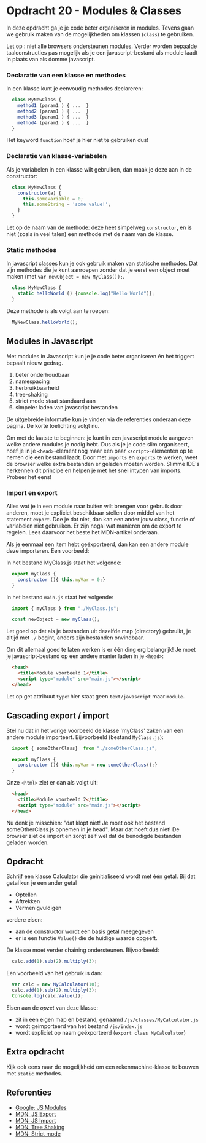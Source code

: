 # Opdracht 20 - Modules & Classes
In deze opdracht ga je je code beter organiseren in modules. Tevens gaan we gebruik maken van de mogelijkheden om klassen
(`class`) te gebruiken.

Let op : niet alle browsers ondersteunen modules. Verder worden bepaalde taalconstructies pas mogelijk als je een javascript-bestand
als module laadt in plaats van als domme javascript.

### Declaratie van een klasse en methodes
In een klasse kunt je eenvoudig methodes declareren:
```javascript
  class MyNewClass {
    method1 (param1 ) { ...  }
    method2 (param1 ) { ...  }
    method3 (param1 ) { ...  }
    method4 (param1 ) { ...  }
  }
```

Het keyword `function`  hoef je hier niet te gebruiken dus! 

### Declaratie van klasse-variabelen
Als je variabelen in een klasse wilt gebruiken, dan maak je deze aan in de constructor:
```javascript
  class MyNewClass {
    constructor(a) {
      this.someVariable = 0;
      this.someString = 'some value!';
    }
  }
```

Let op de naam van de methode: deze heet simpelweg `constructor`, en is niet (zoals in veel talen) een methode met de naam
van de klasse.

### Static methodes
In javascript classes kun je ook gebruik maken van statische methodes. Dat zijn methodes die je kunt aanroepen zonder dat je
eerst een object moet maken (met `var newObject = new MyClass());`.
```javascript
  class MyNewClass {
    static helloWorld () {console.log("Hello World")};
  }
```

Deze methode is als volgt aan te roepen:

```javascript
  MyNewClass.helloWorld();
```


## Modules in Javascript
Met modules in Javascript kun je je code beter organiseren én het triggert bepaalt nieuw gedrag. 
  1. beter onderhoudbaar
  2. namespacing
  3. herbruikbaarheid
  4. tree-shaking
  5. strict mode staat standaard aan
  6. simpeler laden van javascript bestanden
  
  
De uitgebreide informatie kun je vinden via de referenties onderaan deze pagina. De korte toelichting volgt nu.

Om met de laatste te beginnen: je kunt in een javascript module aangeven welke andere modules je nodig hebt. Dus als je je
code slim organiseert, hoef je in je `<head>`-element nog maar een paar `<script>`-elementen op te nemen die een bestand laadt. 
Door met `imports` en `exports` te werken, weet de browser welke extra bestanden er geladen moeten worden. Slimme IDE's
herkennen dit principe en helpen je met het snel intypen van imports. Probeer het eens!

### Import en export
Alles wat je in een module naar buiten wilt brengen voor gebruik door anderen, moet je expliciet beschikbaar stellen
door middel van het statement `export`. Doe je dat niet, dan kan een ander jouw class, functie of variabelen niet gebruiken.
Er zijn nogal wat manieren om de export te regelen. Lees daarvoor het beste het MDN-artikel onderaan. 

Als je eenmaal een item hebt geëxporteerd, dan kan een andere module deze importeren. Een voorbeeld:

In het bestand MyClass.js staat het volgende:
```javascript
  export myClass {
    constructor (){ this.myVar = 0;}
  }
```
In het bestand `main.js` staat het volgende:
```javascript
  import { myClass } from "./MyClass.js";

  const newObject = new myClass();
```

Let goed op dat als je bestanden uit dezelfde map (directory) gebruikt, je altijd met `./` begint, anders zijn bestanden onvindbaar.

Om dit allemaal goed te laten werken is er één ding erg belangrijk! Je moet je javascript-bestand op een andere manier
laden in je `<head>`:
```html
  <head>
    <title>Module voorbeeld 1</title>
    <script type="module" src="main.js"></script>
  </head>
```
Let op get attribuut `type`: hier staat geen `text/javascript` maar `module`. 

## Cascading export / import
Stel nu dat in het vorige voorbeeld de klasse 'myClass' zaken van een andere module importeert. Bijvoorbeeld (bestand `MyClass.js`):
```javascript
  import { someOtherClass}  from "./someOtherClass.js";

  export myClass {
    constructor (){ this.myVar = new someOtherClass();}
  }
```

Onze `<html>` ziet er dan als volgt uit:
```html
  <head>
    <title>Module voorbeeld 2</title>
    <script type="module" src="main.js"></script>
  </head>
```
Nu denk je misschien: "dat klopt niet! Je moet ook het bestand someOtherClass.js opnemen in je head". Maar dat hoeft dus niet!
De browser ziet de import en zorgt zelf wel dat de benodigde bestanden geladen worden.  
  

## Opdracht
Schrijf een klasse Calculator die geinitialiseerd wordt met één getal. Bij dat getal kun je een ander getal 
  * Optellen
  * Aftrekken
  * Vermenigvuldigen

verdere eisen:
  * aan de constructor wordt een basis getal meegegeven
  * er is een functie `Value()` die de huidige waarde opgeeft. 

De klasse moet verder chaining ondersteunen. Bijvoorbeeld: 
```javascript
  calc.add(1).sub(2).multiply(3);
```

Een voorbeeld van het gebruik is dan:
```javascript
  var calc = new MyCalculator(10);
  calc.add(1).sub(2).multiply(3);
  Console.log(calc.Value());
```

Eisen aan de *opzet* van deze klasse:
  * zit in een eigen map en bestand, genaamd `/js/classes/MyCalculator.js`
  * wordt geimporteerd van het bestand   `/js/index.js`
  * wordt expliciet op naam geëxporteerd (`export class MyCalculator`)
  

## Extra opdracht
Kijk ook eens naar de mogelijkheid om een rekenmachine-klasse te bouwen met `static` methodes. 
  
## Referenties
  * [Google: JS Modules](https://developers.google.com/web/fundamentals/primers/modules)
  * [MDN: JS Export](https://developer.mozilla.org/en-US/docs/Web/JavaScript/Reference/Statements/export)
  * [MDN: JS Import](https://developer.mozilla.org/en-US/docs/Web/JavaScript/Reference/Statements/import)
  * [MDN: Tree Shaking](https://developer.mozilla.org/en-US/docs/Glossary/Tree_shaking)
  * [MDN: Strict mode](https://developer.mozilla.org/en-US/docs/Web/JavaScript/Reference/Strict_mode)
  
  